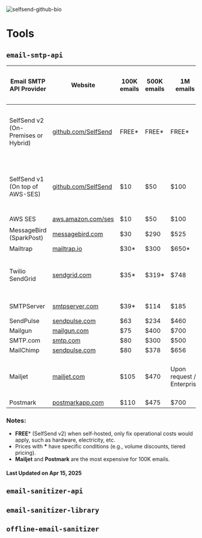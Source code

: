 ![selfsend-github-bio](https://github.com/user-attachments/assets/66e57877-06d3-4156-b5d6-cd4a28f30c71)

# Tools

## `email-smtp-api`

| **Email SMTP API Provider** | **Website**                                                   | **100K emails** | **500K emails** | **1M emails** | Tracks Delivery | Validates Addresses Before Sending |  E2E Encryption Support 🔒🛡️  |
|-----------------------------|---------------------------------------------------------------|-----------------|-----------------|---------------|-----------------|------------------------------------|-------------------------|
| SelfSend v2 (On-Premises or Hybrid)   | [github.com/SelfSend](https://github.com/SelfSend)            |  FREE*          |  FREE*          |  FREE*        | ✅ | ✅ Unlimited real-time validations (Syntax, DNS/MX, Disposable, Role-based, Spam Trap, etc) | ✅ |
| SelfSend v1 (On top of AWS-SES) | [github.com/SelfSend](https://github.com/SelfSend)        |  $10            |  $50            |  $100         | ✅ | ✅ Unlimited real-time validations (Syntax, DNS/MX, Disposable, Role-based, Spam Trap, etc) | ✅ |
| AWS SES                     | [aws.amazon.com/ses](https://aws.amazon.com/ses/)             |  $10            |  $50            |  $100         | ❌ | ❌ | ❌ |
| MessageBird (SparkPost)     | [messagebird.com](https://www.messagebird.com/)               |  $30            |  $290           |  $525         | ✅ | 🟠 Only Spam Trap Monitoring | ❌ |
| Mailtrap                    | [mailtrap.io](https://mailtrap.io/email-api/)                 |  $30*           |  $300           |  $650*        | ✅ | ❌ | ❌ |
| Twilio SendGrid             | [sendgrid.com](https://sendgrid.com/)                         |  $35*           |  $319*          |  $748         | ✅ | 🟠 Up to 2.5K validations/month (If sending +700K emails/month) | ❌ |
| SMTPServer                  | [smtpserver.com](https://smtpserver.com/api-integration)      |  $39*           |  $114           |  $185         | ✅ | 🟠 Blacklists and DNS only | ❌ |
| SendPulse                   | [sendpulse.com](https://sendpulse.com)                        |  $63            |  $234           |  $460         | ✅ | ❌ | ❌ |
| Mailgun                     | [mailgun.com](https://www.mailgun.com/)                       |  $75            |  $400           |  $700         | ✅ | ❌ | ❌ |
| SMTP.com                    | [smtp.com](https://www.smtp.com/email-api/)                   |  $80            |  $300           |  $500         | ✅ | ❌ | ❌ |
| MailChimp                   | [sendpulse.com](https://sendpulse.com)                        |  $80            |  $378           |  $656         | ✅ | ❌ | ❌ |
| Mailjet                     | [mailjet.com](https://www.mailjet.com/products/email-api/)    |  $105           |  $470           | Upon request / Enterprise | ✅ | 🟠 Up to 2K validations/month (If sending +100K emails/month) | ❌ |
| Postmark                    | [postmarkapp.com](https://postmarkapp.com/)                   |  $110           |  $475           |  $700         | ✅ | ❌ | ❌ |

### Notes:
- **FREE*** (SelfSend v2) when self-hosted, only fix operational costs would apply, such as hardware, electricity, etc.
- Prices with **\*** have specific conditions (e.g., volume discounts, tiered pricing).
- **Mailjet** and **Postmark** are the most expensive for 100K emails.

#### Last Updated on Apr 15, 2025

## `email-sanitizer-api`

## `email-sanitizer-library`

## `offline-email-sanitizer`
